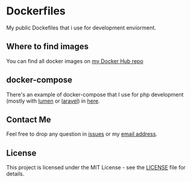 # Dockerfiles
My public Dockefiles that i use for development enviorment.  

## Where to find images
You can find all docker images on [my Docker Hub repo](https://registry.hub.docker.com/u/ahbanavi)  

## docker-compose
There's an example of docker-compose that I use for php development (mostly with [lumen](https://lumen.laravel.com/) or [laravel](http://laravel.com/)) in [here](https://github.com/ahbanavi/Dockerfiles/PHP/docker-compose.yml).  

## Contact Me
Feel free to drop any question in [issues](https://github.com/ahbanavi/Dockerfiles/issues) or my [email address](mailto:ahbanavi@gmail.com).

## License
This project is licensed under the MIT License - see the [LICENSE](https://github.com/ahbanavi/Dockerfiles/LICENSE) file for details.